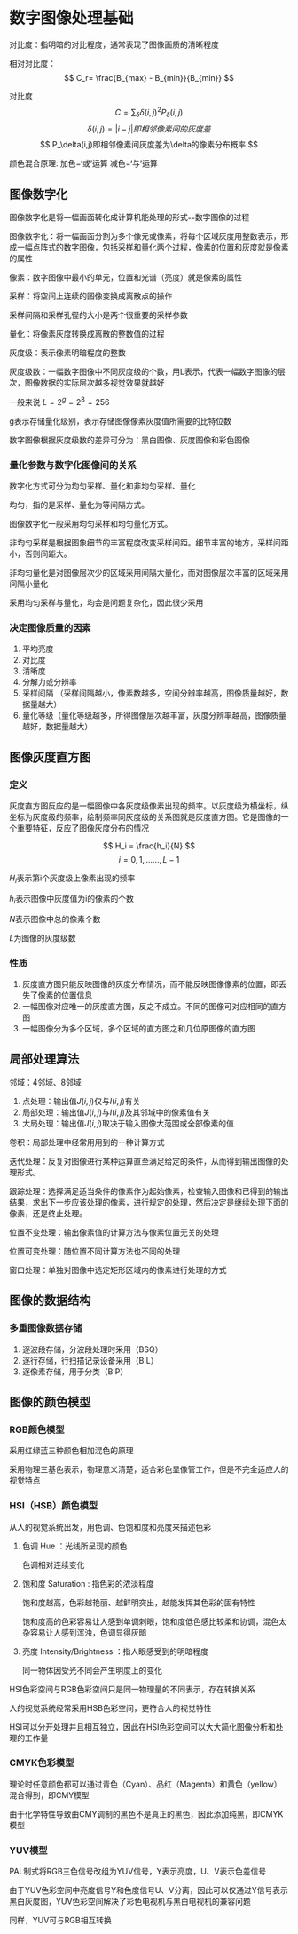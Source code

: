 <script type="text/javascript" src="https://cdn.mathjax.org/mathjax/latest/MathJax.js?config=TeX-AMS_HTML"></script>
# 数字图像处理基础

对比度：指明暗的对比程度，通常表现了图像画质的清晰程度

相对对比度：
$$ C_r= \frac{B_{max} - B_{min}}{B_{min}} $$

对比度
$$ C = \sum_{\delta} \delta(i,j)^2P_\delta(i,j)$$
$$ \delta(i,j) = |i-j| 即相邻像素间的灰度差$$
$$ P_\delta(i,j)即相邻像素间灰度差为\delta的像素分布概率 $$

颜色混合原理:
加色=‘或’运算
减色=‘与’运算


## 图像数字化

图像数字化是将一幅画面转化成计算机能处理的形式--数字图像的过程

图像数字化：将一幅画面分割为多个像元或像素，将每个区域灰度用整数表示，形成一幅点阵式的数字图像，包括采样和量化两个过程，像素的位置和灰度就是像素的属性

像素：数字图像中最小的单元，位置和光谱（亮度）就是像素的属性

采样：将空间上连续的图像变换成离散点的操作

采样间隔和采样孔径的大小是两个很重要的采样参数

量化：将像素灰度转换成离散的整数值的过程

灰度级：表示像素明暗程度的整数

灰度级数：一幅数字图像中不同灰度级的个数，用L表示，代表一幅数字图像的层次，图像数据的实际层次越多视觉效果就越好

一般来说 $L=2^g=2^8=256$

g表示存储量化级别，表示存储图像像素灰度值所需要的比特位数

数字图像根据灰度级数的差异可分为：黑白图像、灰度图像和彩色图像

### 量化参数与数字化图像间的关系

数字化方式可分为均匀采样、量化和非均匀采样、量化

均匀，指的是采样、量化为等间隔方式。

图像数字化一般采用均匀采样和均匀量化方式。

非均匀采样是根据图象细节的丰富程度改变采样间距。细节丰富的地方，采样间距小，否则间距大。

非均匀量化是对图像层次少的区域采用间隔大量化，而对图像层次丰富的区域采用间隔小量化

采用均匀采样与量化，均会是问题复杂化，因此很少采用

### 决定图像质量的因素

1. 平均亮度
2. 对比度
3. 清晰度
4. 分解力或分辨率
5. 采样间隔 （采样间隔越小，像素数越多，空间分辨率越高，图像质量越好，数据量越大）
6. 量化等级（量化等级越多，所得图像层次越丰富，灰度分辨率越高，图像质量越好，数据量越大）
   
## 图像灰度直方图

### 定义
灰度直方图反应的是一幅图像中各灰度级像素出现的频率。以灰度级为横坐标，纵坐标为灰度级的频率，绘制频率同灰度级的关系图就是灰度直方图。它是图像的一个重要特征，反应了图像灰度分布的情况

$$ H_i = \frac{h_i}{N}  $$
$$ i=0,1,......,L-1 $$
   
$H_i$表示第i个灰度级上像素出现的频率

$h_i$表示图像中灰度值为i的像素的个数

$N$表示图像中总的像素个数

$L$为图像的灰度级数

### 性质

1. 灰度直方图只能反映图像的灰度分布情况，而不能反映图像像素的位置，即丢失了像素的位置信息
2. 一幅图像对应唯一的灰度直方图，反之不成立。不同的图像可对应相同的直方图
3. 一幅图像分为多个区域，多个区域的直方图之和几位原图像的直方图

## 局部处理算法

邻域：4邻域、8邻域

1. 点处理：输出值$J(i,j)$仅与$I(i,j)$有关
2. 局部处理：输出值$J(i,j)$与$I(i,j)$及其邻域中的像素值有关
3. 大局处理：输出值$J(i,j)$取决于输入图像大范围或全部像素的值
   
卷积：局部处理中经常用用到的一种计算方式

迭代处理：反复对图像进行某种运算直至满足给定的条件，从而得到输出图像的处理形式。

跟踪处理：选择满足适当条件的像素作为起始像素，检查输入图像和已得到的输出结果，求出下一步应该处理的像素，进行规定的处理，然后决定是继续处理下面的像素，还是终止处理。

位置不变处理：输出像素值的计算方法与像素位置无关的处理

位置可变处理：随位置不同计算方法也不同的处理

窗口处理：单独对图像中选定矩形区域内的像素进行处理的方式

## 图像的数据结构

### 多重图像数据存储

1. 逐波段存储，分波段处理时采用（BSQ）
2. 逐行存储，行扫描记录设备采用（BIL）
3. 逐像素存储，用于分类（BIP）

## 图像的颜色模型

### RGB颜色模型 

采用红绿蓝三种颜色相加混色的原理

采用物理三基色表示，物理意义清楚，适合彩色显像管工作，但是不完全适应人的视觉特点

### HSI（HSB）颜色模型

从人的视觉系统出发，用色调、色饱和度和亮度来描述色彩

1. 色调 Hue ：光线所呈现的颜色
   
   色调相对连续变化
2. 饱和度 Saturation : 指色彩的浓淡程度
   
   饱和度越高，色彩越艳丽、越鲜明突出，越能发挥其色彩的固有特性
   
   饱和度高的色彩容易让人感到单调刺眼，饱和度低色感比较柔和协调，混色太杂容易让人感到浑浊，色调显得灰暗

3. 亮度 Intensity/Brightness ：指人眼感受到的明暗程度

   同一物体因受光不同会产生明度上的变化

HSI色彩空间与RGB色彩空间只是同一物理量的不同表示，存在转换关系

人的视觉系统经常采用HSB色彩空间，更符合人的视觉特性

HSI可以分开处理并且相互独立，因此在HSI色彩空间可以大大简化图像分析和处理的工作量

### CMYK色彩模型

理论时任意颜色都可以通过青色（Cyan）、品红（Magenta）和黄色（yellow）混合得到，即CMY模型

由于化学特性导致由CMY调制的黑色不是真正的黑色，因此添加纯黑，即CMYK模型

### YUV模型

PAL制式将RGB三色信号改组为YUV信号，Y表示亮度，U、V表示色差信号

由于YUV色彩空间中亮度信号Y和色度信号U、V分离，因此可以仅通过Y信号表示黑白灰度图，YUV色彩空间解决了彩色电视机与黑白电视机的兼容问题

同样，YUV可与RGB相互转换

